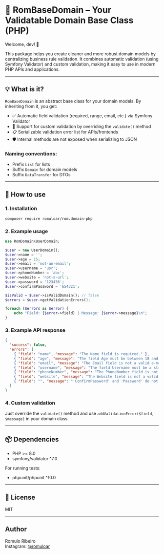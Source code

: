 # 🧠 RomBaseDomain – Your Validatable Domain Base Class (PHP)

Welcome, dev! 👋

This package helps you create cleaner and more robust domain models by centralizing business rule validation. It combines automatic validation (using Symfony Validator) and custom validation, making it easy to use in modern PHP APIs and applications.

---

## 💡 What is it?

`RomBaseDomain` is an abstract base class for your domain models. By inheriting from it, you get:

- ✅ Automatic field validation (required, range, email, etc.) via Symfony Validator
- 🧠 Support for custom validation by overriding the `validate()` method
- 📋 Serializable validation error list for APIs/frontends
- 🛡️ Internal methods are not exposed when serializing to JSON

### Naming conventions:
- Prefix `List` for lists
- Suffix `Domain` for domain models
- Suffix `DataTransfer` for DTOs

---

## 🚀 How to use

### 1. Installation

```bash
composer require romuloar/rom.domain-php
```

### 2. Example usage

```php
use RomDomain\UserDomain;

$user = new UserDomain();
$user->name = '';
$user->age = 15;
$user->email = 'not-an-email';
$user->username = 'usr';
$user->phoneNumber = 'abc';
$user->website = 'not-a-url';
$user->password = '123456';
$user->confirmPassword = '654321';

$isValid = $user->isValidDomain(); // false
$errors = $user->getValidationErrors();

foreach ($errors as $error) {
    echo "Field: {$error->field} | Message: {$error->message}\n";
}
```

### 3. Example API response

```json
{
  "success": false,
  "errors": [
    { "field": "name", "message": "The Name field is required." },
    { "field": "age", "message": "The field Age must be between 18 and 120." },
    { "field": "email", "message": "The Email field is not a valid e-mail address." },
    { "field": "username", "message": "The field Username must be a string with a minimum length of 6 and maximum of 12." },
    { "field": "phoneNumber", "message": "The PhoneNumber field is not a valid phone number." },
    { "field": "website", "message": "The Website field is not a valid URL." },
    { "field": "", "message": "'ConfirmPassword' and 'Password' do not match." }
  ]
}
```

### 4. Custom validation

Just override the `validate()` method and use `addValidationError($field, $message)` in your domain class.

---

## 📦 Dependencies

- PHP >= 8.0
- symfony/validator ^7.0

For running tests:
- phpunit/phpunit ^10.0

---

## 📄 License

MIT

---

## Author

Romulo Ribeiro  
Instagram: [@romuloar](https://instagram.com/romuloar)